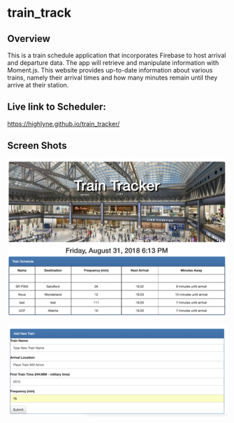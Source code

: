 # train_track

## Overview

This is a train schedule application that incorporates Firebase to host arrival and departure data. The app will retrieve and manipulate information with Moment.js. This website provides up-to-date information about various trains, namely their arrival times and how many minutes remain until they arrive at their station.

## Live link to Scheduler:

https://highlyne.github.io/train_tracker/

## Screen Shots

![](assets/images/train-shot-1.png)

![](assets/images/add-train.png)
